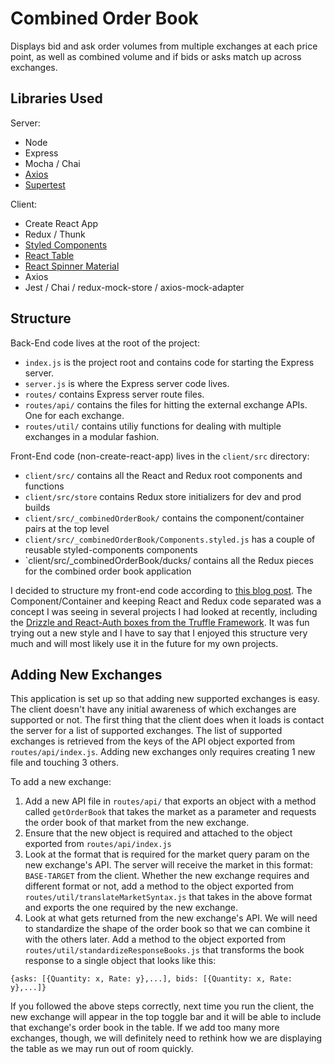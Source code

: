 # Combined Order Book
Displays bid and ask order volumes from multiple exchanges at each price point, as well as combined volume and if bids or asks match up across exchanges.

## Libraries Used
Server:
- Node
- Express
- Mocha / Chai
- [Axios](https://github.com/axios/axios)
- [Supertest](https://github.com/visionmedia/supertest)

Client:
- Create React App
- Redux / Thunk
- [Styled Components](https://www.styled-components.com/)
- [React Table](https://github.com/react-tools/react-table)
- [React Spinner Material](https://github.com/icarus-sullivan/react-spinner-material)
- Axios
- Jest / Chai / redux-mock-store / axios-mock-adapter

## Structure
Back-End code lives at the root of the project:
- `index.js` is the project root and contains code for starting the Express server.
- `server.js` is where the Express server code lives.
- `routes/` contains Express server route files.
- `routes/api/` contains the files for hitting the external exchange APIs. One for each exchange.
- `routes/util/` contains utiliy functions for dealing with multiple exchanges in a modular fashion.

Front-End code (non-create-react-app) lives in the `client/src` directory:
- `client/src/` contains all the React and Redux root components and functions
- `client/src/store` contains Redux store initializers for dev and prod builds
- `client/src/_combinedOrderBook/` contains the component/container pairs at the top level
- `client/src/_combinedOrderBook/Components.styled.js` has a couple of reusable styled-components components
- `client/src/_combinedOrderBook/ducks/ contains all the Redux pieces for the combined order book application

I decided to structure my front-end code according to [this blog post](https://levelup.gitconnected.com/structure-your-react-redux-project-for-scalability-and-maintainability-618ad82e32b7). The Component/Container and keeping React and Redux code separated was a concept I was seeing in several projects I had looked at recently, including the [Drizzle and React-Auth boxes from the Truffle Framework](http://truffleframework.com/boxes/). It was fun trying out a new style and I have to say that I enjoyed this structure very much and will most likely use it in the future for my own projects.

## Adding New Exchanges
This application is set up so that adding new supported exchanges is easy. The client doesn't have any initial awareness of which exchanges are supported or not. The first thing that the client does when it loads is contact the server for a list of supported exchanges. The list of supported exchanges is retrieved from the keys of the API object exported from `routes/api/index.js`. Adding new exchanges only requires creating 1 new file and touching 3 others.

To add a new exchange:
1. Add a new API file in `routes/api/` that exports an object with a method called `getOrderBook` that takes the market as a parameter and requests the order book of that market from the new exchange.
2. Ensure that the new object is required and attached to the object exported from `routes/api/index.js`
3. Look at the format that is required for the market query param on the new exchange's API. The server will receive the market in this format: `BASE-TARGET` from the client. Whether the new exchange requires and different format or not, add a method to the object exported from `routes/util/translateMarketSyntax.js` that takes in the above format and exports the one required by the new exchange.
4. Look at what gets returned from the new exchange's API. We will need to standardize the shape of the order book so that we can combine it with the others later. Add a method to the object exported from `routes/util/standardizeResponseBooks.js` that transforms the book response to a single object that looks like this:
```
{asks: [{Quantity: x, Rate: y},...], bids: [{Quantity: x, Rate: y},...]}
```

If you followed the above steps correctly, next time you run the client, the new exchange will appear in the top toggle bar and it will be able to include that exchange's order book in the table. If we add too many more exchanges, though, we will definitely need to rethink how we are displaying the table as we may run out of room quickly.
